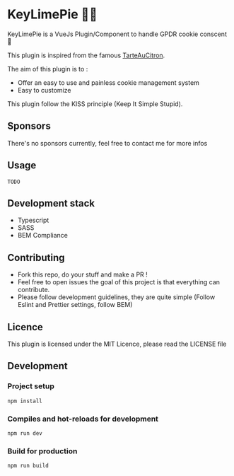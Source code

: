 # KeyLimePie 🍋🥧

KeyLimePie is a VueJs Plugin/Component to handle GPDR cookie conscent 🍪

This plugin is inspired from the famous [TarteAuCitron](https://tarteaucitron.io/fr/).

The aim of this plugin is to :
* Offer an easy to use and painless cookie management system
* Easy to customize

This plugin follow the KISS principle (Keep It Simple Stupid).

## Sponsors
There's no sponsors currently, feel free to contact me for more infos

## Usage
`TODO`

## Development stack

* Typescript
* SASS
* BEM Compliance

## Contributing

* Fork this repo, do your stuff and make a PR !
* Feel free to open issues the goal of this project is that everything can contribute.
* Please follow development guidelines, they are quite simple (Follow Eslint and Prettier settings, follow BEM)

## Licence
This plugin is licensed under the MIT Licence, please read the LICENSE file

## Development

### Project setup
```
npm install
```

### Compiles and hot-reloads for development
```
npm run dev
```

### Build for production
```
npm run build
```